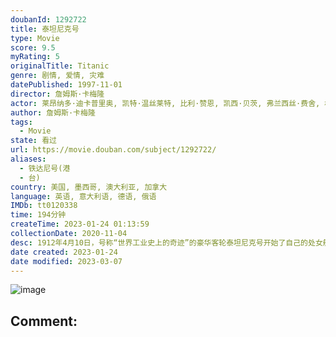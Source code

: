```yaml
---
doubanId: 1292722
title: 泰坦尼克号
type: Movie
score: 9.5
myRating: 5
originalTitle: Titanic
genre: 剧情, 爱情, 灾难
datePublished: 1997-11-01
director: 詹姆斯·卡梅隆
actor: 莱昂纳多·迪卡普里奥, 凯特·温丝莱特, 比利·赞恩, 凯西·贝茨, 弗兰西丝·费舍, 格劳瑞亚·斯图尔特, 比尔·帕克斯顿, 伯纳德·希尔, 大卫·沃纳, 维克多·加博, 乔纳森·海德, 苏茜·爱米斯, 刘易斯·阿伯内西, 尼古拉斯·卡斯柯恩, 阿那托利·萨加洛维奇, 丹尼·努齐, 杰森·贝瑞, 伊万·斯图尔特, 艾恩·格拉法德, 乔纳森·菲利普斯, 马克·林赛·查普曼, 理查德·格拉翰, 保罗·布赖特威尔, 艾瑞克·布里登, 夏洛特·查顿, 博纳德·福克斯, 迈克尔·英塞恩, 法妮·布雷特, 马丁·贾维斯, 罗莎琳·艾尔斯, 罗切尔·罗斯, 乔纳森·伊万斯, 西蒙·克雷恩, 爱德华德·弗莱彻, 斯科特·安德森, 马丁·伊斯特, 克雷格·凯利, 格雷戈里·库克, 利亚姆·图伊, 詹姆斯·兰开斯特, 艾尔莎·瑞雯, 卢·帕尔特, 泰瑞·佛瑞斯塔, 凯文·德·拉·诺伊, 詹姆斯·卡梅隆, 竹内结子, 詹姆斯·霍纳, 姜广涛, 罗恩·多纳基, 佐佐木澄江, 史蒂文·奎里, 詹妮特·戈德斯坦恩, undefined, undefined, 马丁·哈伯, 马丁·莱恩, 德里克·李, 保罗·赫伯特, 艾利克斯·欧文斯, undefined, 曲敬国, 刘之玲
author: 詹姆斯·卡梅隆
tags:
  - Movie
state: 看过
url: https://movie.douban.com/subject/1292722/
aliases:
  - 铁达尼号(港
  - 台)
country: 美国, 墨西哥, 澳大利亚, 加拿大
language: 英语, 意大利语, 德语, 俄语
IMDb: tt0120338
time: 194分钟
createTime: 2023-01-24 01:13:59
collectionDate: 2020-11-04
desc: 1912年4月10日，号称“世界工业史上的奇迹”的豪华客轮泰坦尼克号开始了自己的处女航，从英国的南安普顿出发驶往美国纽约。富家少女罗丝（凯特•温丝莱特）与母亲及未婚夫卡尔坐上了头等舱；另一边，放荡不...
date created: 2023-01-24
date modified: 2023-03-07
---
```


![image](p457760035.jpg)

Comment:
---
